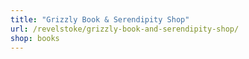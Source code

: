 ```yaml
---
title: "Grizzly Book & Serendipity Shop"
url: /revelstoke/grizzly-book-and-serendipity-shop/
shop: books
---
```

